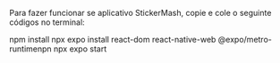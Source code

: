 Para fazer funcionar se aplicativo StickerMash, copie e cole o seguinte códigos no terminal:

npm install
npx expo install react-dom react-native-web @expo/metro-runtimenpn
npx expo start 